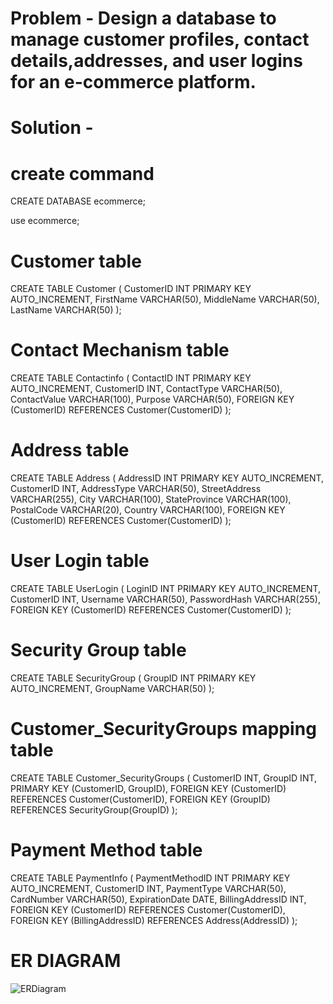 # Problem - Design a database to manage customer profiles, contact details,addresses, and user logins for an e-commerce platform.

# Solution -

# create command
CREATE DATABASE ecommerce;

use ecommerce;

# Customer table
CREATE TABLE Customer (
    CustomerID INT PRIMARY KEY AUTO_INCREMENT,
    FirstName VARCHAR(50),
    MiddleName VARCHAR(50),
    LastName VARCHAR(50)
);

# Contact Mechanism table
CREATE TABLE Contactinfo (
    ContactID INT PRIMARY KEY AUTO_INCREMENT,
    CustomerID INT,
    ContactType VARCHAR(50),
    ContactValue VARCHAR(100),
    Purpose VARCHAR(50),
    FOREIGN KEY (CustomerID) REFERENCES Customer(CustomerID)
);

# Address table
CREATE TABLE Address (
    AddressID INT PRIMARY KEY AUTO_INCREMENT,
    CustomerID INT,
    AddressType VARCHAR(50),
    StreetAddress VARCHAR(255),
    City VARCHAR(100),
    StateProvince VARCHAR(100),
    PostalCode VARCHAR(20),
    Country VARCHAR(100),
    FOREIGN KEY (CustomerID) REFERENCES Customer(CustomerID)
);

# User Login table
CREATE TABLE UserLogin (
    LoginID INT PRIMARY KEY AUTO_INCREMENT,
    CustomerID INT,
    Username VARCHAR(50),
    PasswordHash VARCHAR(255), 
    FOREIGN KEY (CustomerID) REFERENCES Customer(CustomerID)
);

# Security Group table
CREATE TABLE SecurityGroup (
    GroupID INT PRIMARY KEY AUTO_INCREMENT,
    GroupName VARCHAR(50)
);

# Customer_SecurityGroups mapping table
CREATE TABLE Customer_SecurityGroups (
    CustomerID INT,
    GroupID INT,
    PRIMARY KEY (CustomerID, GroupID),
    FOREIGN KEY (CustomerID) REFERENCES Customer(CustomerID),
    FOREIGN KEY (GroupID) REFERENCES SecurityGroup(GroupID)
);

# Payment Method table
CREATE TABLE PaymentInfo (
    PaymentMethodID INT PRIMARY KEY AUTO_INCREMENT,
    CustomerID INT,
    PaymentType VARCHAR(50),
    CardNumber VARCHAR(50),
    ExpirationDate DATE,
    BillingAddressID INT,
    FOREIGN KEY (CustomerID) REFERENCES Customer(CustomerID),
    FOREIGN KEY (BillingAddressID) REFERENCES Address(AddressID)
);

# ER DIAGRAM
![ERDiagram](https://github.com/user-attachments/assets/7d82f5b5-9087-4e6a-ba81-b997438b32e4)
